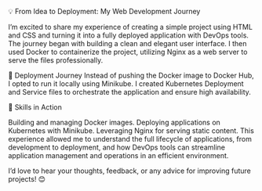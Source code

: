 💡 From Idea to Deployment: My Web Development Journey

I’m excited to share my experience of creating a simple project using HTML and CSS and turning it into a fully deployed application with DevOps tools. The journey began with building a clean and elegant user interface. I then used Docker to containerize the project, utilizing Nginx as a web server to serve the files professionally.

🎯 Deployment Journey
Instead of pushing the Docker image to Docker Hub, I opted to run it locally using Minikube. I created Kubernetes Deployment and Service files to orchestrate the application and ensure high availability.

🔧 Skills in Action

Building and managing Docker images.
Deploying applications on Kubernetes with Minikube.
Leveraging Nginx for serving static content.
This experience allowed me to understand the full lifecycle of applications, from development to deployment, and how DevOps tools can streamline application management and operations in an efficient environment.

I’d love to hear your thoughts, feedback, or any advice for improving future projects! 😊
